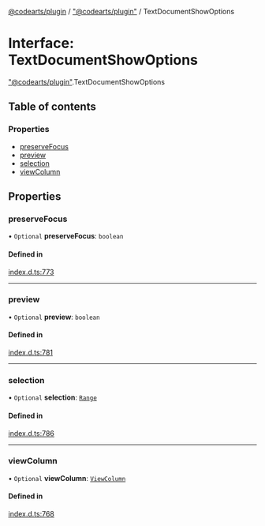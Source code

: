 [@codearts/plugin](../README.md) / ["@codearts/plugin"](../modules/_codearts_plugin_.md) / TextDocumentShowOptions

# Interface: TextDocumentShowOptions

["@codearts/plugin"](../modules/_codearts_plugin_.md).TextDocumentShowOptions

## Table of contents

### Properties

- [preserveFocus](codearts_plugin_.TextDocumentShowOptions.md#preservefocus)
- [preview](codearts_plugin_.TextDocumentShowOptions.md#preview)
- [selection](codearts_plugin_.TextDocumentShowOptions.md#selection)
- [viewColumn](codearts_plugin_.TextDocumentShowOptions.md#viewcolumn)

## Properties

### preserveFocus

• `Optional` **preserveFocus**: `boolean`

#### Defined in

[index.d.ts:773](https://github.com/huaweicloud/cloudide-plugin-api/blob/a4193a8/index.d.ts#L773)

___

### preview

• `Optional` **preview**: `boolean`

#### Defined in

[index.d.ts:781](https://github.com/huaweicloud/cloudide-plugin-api/blob/a4193a8/index.d.ts#L781)

___

### selection

• `Optional` **selection**: [`Range`](../classes/codearts_plugin_.Range.md)

#### Defined in

[index.d.ts:786](https://github.com/huaweicloud/cloudide-plugin-api/blob/a4193a8/index.d.ts#L786)

___

### viewColumn

• `Optional` **viewColumn**: [`ViewColumn`](../enums/codearts_plugin_.ViewColumn.md)

#### Defined in

[index.d.ts:768](https://github.com/huaweicloud/cloudide-plugin-api/blob/a4193a8/index.d.ts#L768)
